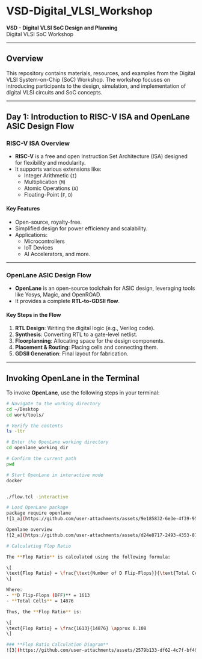 # VSD-Digital_VLSI_Workshop
**VSD - Digital VLSI SoC Design and Planning**  
Digital VLSI SoC Workshop  

---

## **Overview**
This repository contains materials, resources, and examples from the Digital VLSI System-on-Chip (SoC) Workshop. The workshop focuses on introducing participants to the design, simulation, and implementation of digital VLSI circuits and SoC concepts.

---

## **Day 1: Introduction to RISC-V ISA and OpenLane ASIC Design Flow**

### **RISC-V ISA Overview**
- **RISC-V** is a free and open Instruction Set Architecture (ISA) designed for flexibility and modularity.
- It supports various extensions like:
  - Integer Arithmetic (`I`)
  - Multiplication (`M`)
  - Atomic Operations (`A`)
  - Floating-Point (`F`, `D`)

#### **Key Features**
- Open-source, royalty-free.
- Simplified design for power efficiency and scalability.
- Applications:
  - Microcontrollers
  - IoT Devices
  - AI Accelerators, and more.

---

### **OpenLane ASIC Design Flow**
- **OpenLane** is an open-source toolchain for ASIC design, leveraging tools like Yosys, Magic, and OpenROAD.
- It provides a complete **RTL-to-GDSII flow**.

#### **Key Steps in the Flow**
1. **RTL Design**: Writing the digital logic (e.g., Verilog code).
2. **Synthesis**: Converting RTL to a gate-level netlist.
3. **Floorplanning**: Allocating space for the design components.
4. **Placement & Routing**: Placing cells and connecting them.
5. **GDSII Generation**: Final layout for fabrication.

---

## **Invoking OpenLane in the Terminal**

To invoke **OpenLane**, use the following steps in your terminal:

```bash
# Navigate to the working directory
cd ~/Desktop
cd work/tools/

# Verify the contents
ls -ltr

# Enter the OpenLane working directory
cd openlane_working_dir

# Confirm the current path
pwd

# Start OpenLane in interactive mode
docker


./flow.tcl -interactive

# Load OpenLane package
package require openlane
![1_a](https://github.com/user-attachments/assets/9e185832-6e3e-4f39-95fc-67d28901db7e)

Openlane overview
![2_a](https://github.com/user-attachments/assets/d24e8717-2493-4353-8780-e78056538bd0)

# Calculating Flop Ratio

The **Flop Ratio** is calculated using the following formula:

\[
\text{Flop Ratio} = \frac{\text{Number of D Flip-Flops}}{\text{Total Cells}}
\]

Where:  
- **D Flip-Flops (DFF)** = 1613  
- **Total Cells** = 14876  

Thus, the **Flop Ratio** is:

\[
\text{Flop Ratio} = \frac{1613}{14876} \approx 0.108
\]

### **Flop Ratio Calculation Diagram**
![3](https://github.com/user-attachments/assets/2579b133-df62-4c7f-bf49-1a492e7226af)




